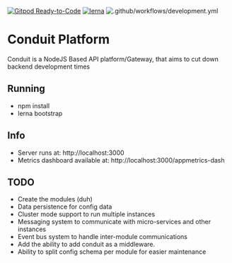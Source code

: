 [![Gitpod Ready-to-Code](https://img.shields.io/badge/Gitpod-Ready--to--Code-blue?logo=gitpod)](https://gitpod.io/#https://github.com/Quintessential-SFT/conduit) 
[![lerna](https://img.shields.io/badge/maintained%20with-lerna-cc00ff.svg)](https://lerna.js.org/)
![.github/workflows/development.yml](https://github.com/Quintessential-SFT/conduit/workflows/.github/workflows/development.yml/badge.svg?branch=master)
# Conduit Platform
Conduit is a NodeJS Based API platform/Gateway, that aims to cut down backend development times

## Running
- npm install
- lerna bootstrap 

## Info
- Server runs at: http://localhost:3000
- Metrics dashboard available at: http://localhost:3000/appmetrics-dash

## TODO
- Create the modules (duh)
- Data persistence for config data
- Cluster mode support to run multiple instances
- Messaging system to communicate with micro-services and other instances
- Event bus system to handle inter-module communications
- Add the ability to add conduit as a middleware. 
- Ability to split config schema per module for easier maintenance
